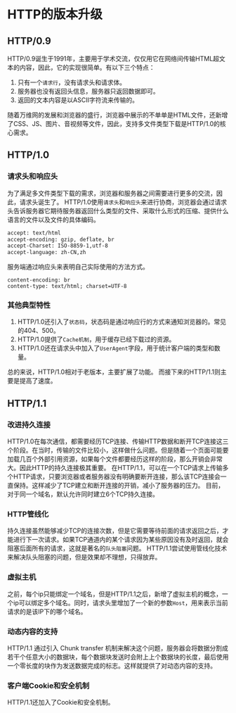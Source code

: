 # HTTP的版本升级
## HTTP/0.9
HTTP/0.9诞生于1991年，主要用于学术交流，仅仅用它在网络间传输HTML超文本的内容，因此，它的实现很简单。有以下三个特点：
1. 只有一个`请求行`，没有请求头和请求体。
2. 服务器也没有返回头信息，服务器只返回数据即可。
3. 返回的文本内容是以ASCII字符流来传输的。

随着万维网的发展和浏览器的盛行，浏览器中展示的不单单是HTML文件，还新增了CSS、JS、图片、音视频等文件，因此，支持多文件类型下载是HTTP/1.0的核心需求。
## HTTP/1.0
### 请求头和响应头
为了满足多文件类型下载的需求，浏览器和服务器之间需要进行更多的交流，因此，请求头诞生了。
HTTP/1.0使用`请求头`和`响应头`来进行协商，浏览器会通过请求头告诉服务器它期待服务器返回什么类型的文件、采取什么形式的压缩、提供什么语言的文件以及文件的具体编码。

```html
accept: text/html
accept-encoding: gzip, deflate, br
accept-Charset: ISO-8859-1,utf-8
accept-language: zh-CN,zh
```
服务端通过响应头来表明自己实际使用的方法方式。

```
content-encoding: br
content-type: text/html; charset=UTF-8
```
### 其他典型特性
1. HTTP/1.0还引入了`状态码`，状态码是通过响应行的方式来通知浏览器的。常见的404、500。
2. HTTP/1.0提供了`Cache机制`，用于缓存已经下载过的资源。
3. HTTP/1.0还在请求头中加入了`UserAgent`字段，用于统计客户端的类型和数量。

总的来说，HTTP/1.0相对于老版本，主要扩展了功能。
而接下来的HTTP/1.1则主要是提高了速度。

## HTTP/1.1
### 改进持久连接
HTTP/1.0在每次通信，都需要经历TCP连接、传输HTTP数据和断开TCP连接这三个阶段。在当时，传输的文件比较小，这样做什么问题。但是随着一个页面可能要加载几百个外部引用资源，如果每个文件都要经历这样的阶段，那么开销会非常大。因此HTTP的持久连接极其重要。
在HTTP/1.1，可以在一个TCP请求上传输多个HTTP请求，只要浏览器或者服务器没有明确要断开连接，那么该TCP连接会一直保持。这样减少了TCP建立和断开连接的开销，减小了服务器的压力。
目前，对于同一个域名，默认允许同时建立6个TCP持久连接。
### HTTP管线化
持久连接虽然能够减少TCP的连接次数，但是它需要等待前面的请求返回之后，才能进行下一次请求。如果TCP通道内的某个请求因为某些原因没有及时返回，就会阻塞后面所有的请求，这就是著名的`队头阻塞`问题。
HTTP/1.1尝试使用管线化技术来解决队头阻塞的问题，但是效果却不理想，只得放弃。
### 虚拟主机
之前，每个ip只能绑定一个域名，但是HTTP/1.1之后，新增了虚拟主机的概念，一个ip可以绑定多个域名。同时，请求头里增加了一个新的参数`Host`，用来表示当前请求的是该IP下的哪个域名。
### 动态内容的支持
HTTP/1.1 通过引入 Chunk transfer 机制来解决这个问题，服务器会将数据分割成若干个任意大小的数据块，每个数据块发送时会附上上个数据块的长度，最后使用一个零长度的块作为发送数据完成的标志。这样就提供了对动态内容的支持。

### 客户端Cookie和安全机制
HTTP/1.1还加入了Cookie和安全机制。
